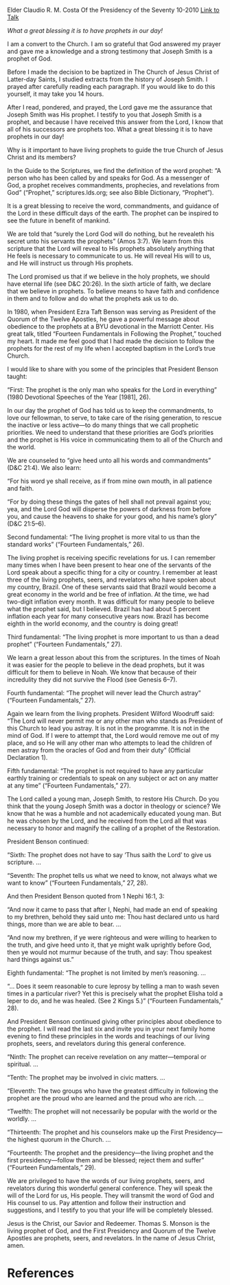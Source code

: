 Elder Claudio R. M. Costa
Of the Presidency of the Seventy
10-2010
[Link to Talk](https://www.churchofjesuschrist.org/study/general-conference/2010/10/obedience-to-the-prophets?lang=eng)

_What a great blessing it is to have prophets in our day!_

I am a convert to the Church. I am so grateful that God answered my prayer and gave me a knowledge and a strong testimony that Joseph Smith is a prophet of God.

Before I made the decision to be baptized in The Church of Jesus Christ of Latter-day Saints, I studied extracts from the history of Joseph Smith. I prayed after carefully reading each paragraph. If you would like to do this yourself, it may take you 14 hours.

After I read, pondered, and prayed, the Lord gave me the assurance that Joseph Smith was His prophet. I testify to you that Joseph Smith is a prophet, and because I have received this answer from the Lord, I know that all of his successors are prophets too. What a great blessing it is to have prophets in our day!

Why is it important to have living prophets to guide the true Church of Jesus Christ and its members?

In the Guide to the Scriptures, we find the definition of the word prophet: “A person who has been called by and speaks for God. As a messenger of God, a prophet receives commandments, prophecies, and revelations from God” (“Prophet,” scriptures.lds.org; see also Bible Dictionary, “Prophet”).

It is a great blessing to receive the word, commandments, and guidance of the Lord in these difficult days of the earth. The prophet can be inspired to see the future in benefit of mankind.

We are told that “surely the Lord God will do nothing, but he revealeth his secret unto his servants the prophets” (Amos 3:7). We learn from this scripture that the Lord will reveal to His prophets absolutely anything that He feels is necessary to communicate to us. He will reveal His will to us, and He will instruct us through His prophets.

The Lord promised us that if we believe in the holy prophets, we should have eternal life (see D&C 20:26). In the sixth article of faith, we declare that we believe in prophets. To believe means to have faith and confidence in them and to follow and do what the prophets ask us to do.

In 1980, when President Ezra Taft Benson was serving as President of the Quorum of the Twelve Apostles, he gave a powerful message about obedience to the prophets at a BYU devotional in the Marriott Center. His great talk, titled “Fourteen Fundamentals in Following the Prophet,” touched my heart. It made me feel good that I had made the decision to follow the prophets for the rest of my life when I accepted baptism in the Lord’s true Church.

I would like to share with you some of the principles that President Benson taught:

“First: The prophet is the only man who speaks for the Lord in everything” (1980 Devotional Speeches of the Year [1981], 26).

In our day the prophet of God has told us to keep the commandments, to love our fellowman, to serve, to take care of the rising generation, to rescue the inactive or less active—to do many things that we call prophetic priorities. We need to understand that these priorities are God’s priorities and the prophet is His voice in communicating them to all of the Church and the world.

We are counseled to “give heed unto all his words and commandments” (D&C 21:4). We also learn:

“For his word ye shall receive, as if from mine own mouth, in all patience and faith.

“For by doing these things the gates of hell shall not prevail against you; yea, and the Lord God will disperse the powers of darkness from before you, and cause the heavens to shake for your good, and his name’s glory” (D&C 21:5–6).

Second fundamental: “The living prophet is more vital to us than the standard works” (“Fourteen Fundamentals,” 26).

The living prophet is receiving specific revelations for us. I can remember many times when I have been present to hear one of the servants of the Lord speak about a specific thing for a city or country. I remember at least three of the living prophets, seers, and revelators who have spoken about my country, Brazil. One of these servants said that Brazil would become a great economy in the world and be free of inflation. At the time, we had two-digit inflation every month. It was difficult for many people to believe what the prophet said, but I believed. Brazil has had about 5 percent inflation each year for many consecutive years now. Brazil has become eighth in the world economy, and the country is doing great!

Third fundamental: “The living prophet is more important to us than a dead prophet” (“Fourteen Fundamentals,” 27).

We learn a great lesson about this from the scriptures. In the times of Noah it was easier for the people to believe in the dead prophets, but it was difficult for them to believe in Noah. We know that because of their incredulity they did not survive the Flood (see Genesis 6–7).

Fourth fundamental: “The prophet will never lead the Church astray” (“Fourteen Fundamentals,” 27).

Again we learn from the living prophets. President Wilford Woodruff said: “The Lord will never permit me or any other man who stands as President of this Church to lead you astray. It is not in the programme. It is not in the mind of God. If I were to attempt that, the Lord would remove me out of my place, and so He will any other man who attempts to lead the children of men astray from the oracles of God and from their duty” (Official Declaration 1).

Fifth fundamental: “The prophet is not required to have any particular earthly training or credentials to speak on any subject or act on any matter at any time” (“Fourteen Fundamentals,” 27).

The Lord called a young man, Joseph Smith, to restore His Church. Do you think that the young Joseph Smith was a doctor in theology or science? We know that he was a humble and not academically educated young man. But he was chosen by the Lord, and he received from the Lord all that was necessary to honor and magnify the calling of a prophet of the Restoration.

President Benson continued:

“Sixth: The prophet does not have to say ‘Thus saith the Lord’ to give us scripture. …

“Seventh: The prophet tells us what we need to know, not always what we want to know” (“Fourteen Fundamentals,” 27, 28).

And then President Benson quoted from 1 Nephi 16:1, 3:

“And now it came to pass that after I, Nephi, had made an end of speaking to my brethren, behold they said unto me: Thou hast declared unto us hard things, more than we are able to bear. …

“And now my brethren, if ye were righteous and were willing to hearken to the truth, and give heed unto it, that ye might walk uprightly before God, then ye would not murmur because of the truth, and say: Thou speakest hard things against us.”

Eighth fundamental: “The prophet is not limited by men’s reasoning. …

“… Does it seem reasonable to cure leprosy by telling a man to wash seven times in a particular river? Yet this is precisely what the prophet Elisha told a leper to do, and he was healed. (See 2 Kings 5.)” (“Fourteen Fundamentals,” 28).

And President Benson continued giving other principles about obedience to the prophet. I will read the last six and invite you in your next family home evening to find these principles in the words and teachings of our living prophets, seers, and revelators during this general conference.

“Ninth: The prophet can receive revelation on any matter—temporal or spiritual. …

“Tenth: The prophet may be involved in civic matters. …

“Eleventh: The two groups who have the greatest difficulty in following the prophet are the proud who are learned and the proud who are rich. …

“Twelfth: The prophet will not necessarily be popular with the world or the worldly. …

“Thirteenth: The prophet and his counselors make up the First Presidency—the highest quorum in the Church. …

“Fourteenth: The prophet and the presidency—the living prophet and the first presidency—follow them and be blessed; reject them and suffer” (“Fourteen Fundamentals,” 29).

We are privileged to have the words of our living prophets, seers, and revelators during this wonderful general conference. They will speak the will of the Lord for us, His people. They will transmit the word of God and His counsel to us. Pay attention and follow their instruction and suggestions, and I testify to you that your life will be completely blessed.

Jesus is the Christ, our Savior and Redeemer. Thomas S. Monson is the living prophet of God, and the First Presidency and Quorum of the Twelve Apostles are prophets, seers, and revelators. In the name of Jesus Christ, amen.

# References
